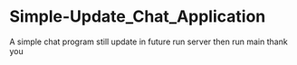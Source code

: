 # Simple-Update_Chat_Application
A simple chat program still update in future
run server then run main thank you
